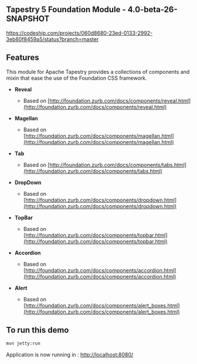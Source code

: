 ## Tapestry 5 Foundation Module - 4.0-beta-26-SNAPSHOT

https://codeship.com/projects/060d8680-23ed-0133-2992-3eb60f8459a5/status?branch=master

## Features

This module for Apache Tapestry provides a collections of components and mixin that ease the use of the Foundation CSS framework.

	
- **Reveal**
	- Based on [http://foundation.zurb.com/docs/components/reveal.html](http://foundation.zurb.com/docs/components/reveal.html)	

- **Magellan**
	- Based on [http://foundation.zurb.com/docs/components/magellan.html](http://foundation.zurb.com/docs/components/magellan.html)	

- **Tab**
	- Based on [http://foundation.zurb.com/docs/components/tabs.html](http://foundation.zurb.com/docs/components/tabs.html)

- **DropDown**
	- Based on [http://foundation.zurb.com/docs/components/dropdown.html](http://foundation.zurb.com/docs/components/dropdown.html)

- **TopBar**
	- Based on [http://foundation.zurb.com/docs/components/topbar.html](http://foundation.zurb.com/docs/components/topbar.html)


- **Accordion**
	- Based on [http://foundation.zurb.com/docs/components/accordion.html](http://foundation.zurb.com/docs/components/accordion.html)

- **Alert**
	- Based on [http://foundation.zurb.com/docs/components/alert_boxes.html](http://foundation.zurb.com/docs/components/alert_boxes.html)


## To run this demo

```bash
mvn jetty:run
```
Application is now running in : [http://localhost:8080/](http://localhost:8080/)	